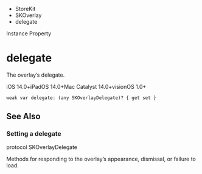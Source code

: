 

- StoreKit
- SKOverlay
-  delegate 

Instance Property

# delegate

The overlay’s delegate.

iOS 14.0+iPadOS 14.0+Mac Catalyst 14.0+visionOS 1.0+

``` source
weak var delegate: (any SKOverlayDelegate)? { get set }
```

## See Also

### Setting a delegate

protocol SKOverlayDelegate

Methods for responding to the overlay’s appearance, dismissal, or failure to load.

